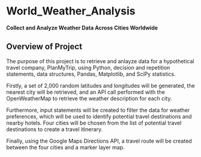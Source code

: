 # World_Weather_Analysis
**Collect and Analyze Weather Data Across Cities Worldwide**

## Overview of Project
The purpose of this project is to retrieve and anlayze data for a hypothetical travel company, PlanMyTrip, using Python, decision and repetition statements, data structures, Pandas, Matplotlib, and SciPy statistics.

Firstly, a set of 2,000 random latitudes and longitudes will be generated, the nearest city will be retrieved, and an API call performed with the OpenWeatherMap to retrieve the weather description for each city. 

Furthermore, input statements will be created to filter the data for weather preferences, which will be used to identify potential travel destinations and nearby hotels. Four cities will be chosen from the list of potential travel destinations to create a travel itinerary. 

Finally, using the Google Maps Directions API, a travel route will be created between the four cities and a marker layer map.
